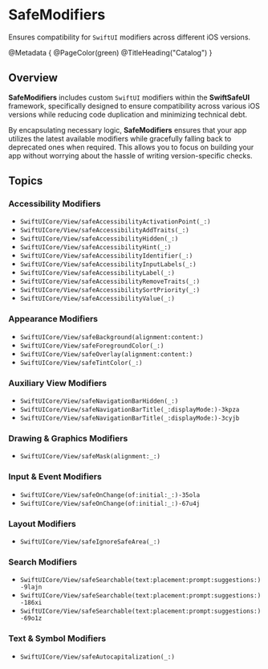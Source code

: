 # SafeModifiers

Ensures compatibility for `SwiftUI` modifiers across different iOS versions.

@Metadata {
    @PageColor(green)
    @TitleHeading("Catalog")
}


## Overview

**SafeModifiers** includes custom `SwiftUI` modifiers within the **SwiftSafeUI** framework, specifically designed to ensure compatibility across various iOS versions while reducing code duplication and minimizing technical debt.

By encapsulating necessary logic, **SafeModifiers** ensures that your app utilizes the latest available modifiers while gracefully falling back to deprecated ones when required. This allows you to focus on building your app without worrying about the hassle of writing version-specific checks.


## Topics

### Accessibility Modifiers

- ``SwiftUICore/View/safeAccessibilityActivationPoint(_:)``
- ``SwiftUICore/View/safeAccessibilityAddTraits(_:)``
- ``SwiftUICore/View/safeAccessibilityHidden(_:)``
- ``SwiftUICore/View/safeAccessibilityHint(_:)``
- ``SwiftUICore/View/safeAccessibilityIdentifier(_:)``
- ``SwiftUICore/View/safeAccessibilityInputLabels(_:)``
- ``SwiftUICore/View/safeAccessibilityLabel(_:)``
- ``SwiftUICore/View/safeAccessibilityRemoveTraits(_:)``
- ``SwiftUICore/View/safeAccessibilitySortPriority(_:)``
- ``SwiftUICore/View/safeAccessibilityValue(_:)``

### Appearance Modifiers

- ``SwiftUICore/View/safeBackground(alignment:content:)``
- ``SwiftUICore/View/safeForegroundColor(_:)``
- ``SwiftUICore/View/safeOverlay(alignment:content:)``
- ``SwiftUICore/View/safeTintColor(_:)``

### Auxiliary View Modifiers

- ``SwiftUICore/View/safeNavigationBarHidden(_:)``
- ``SwiftUICore/View/safeNavigationBarTitle(_:displayMode:)-3kpza``
- ``SwiftUICore/View/safeNavigationBarTitle(_:displayMode:)-3cyjb``

### Drawing & Graphics Modifiers

- ``SwiftUICore/View/safeMask(alignment:_:)``

### Input & Event Modifiers

- ``SwiftUICore/View/safeOnChange(of:initial:_:)-35ola``
- ``SwiftUICore/View/safeOnChange(of:initial:_:)-67u4j``

### Layout Modifiers

- ``SwiftUICore/View/safeIgnoreSafeArea(_:)``

### Search Modifiers

- ``SwiftUICore/View/safeSearchable(text:placement:prompt:suggestions:)-9lajn``
- ``SwiftUICore/View/safeSearchable(text:placement:prompt:suggestions:)-186xi``
- ``SwiftUICore/View/safeSearchable(text:placement:prompt:suggestions:)-69o1z``

### Text & Symbol Modifiers

- ``SwiftUICore/View/safeAutocapitalization(_:)``

